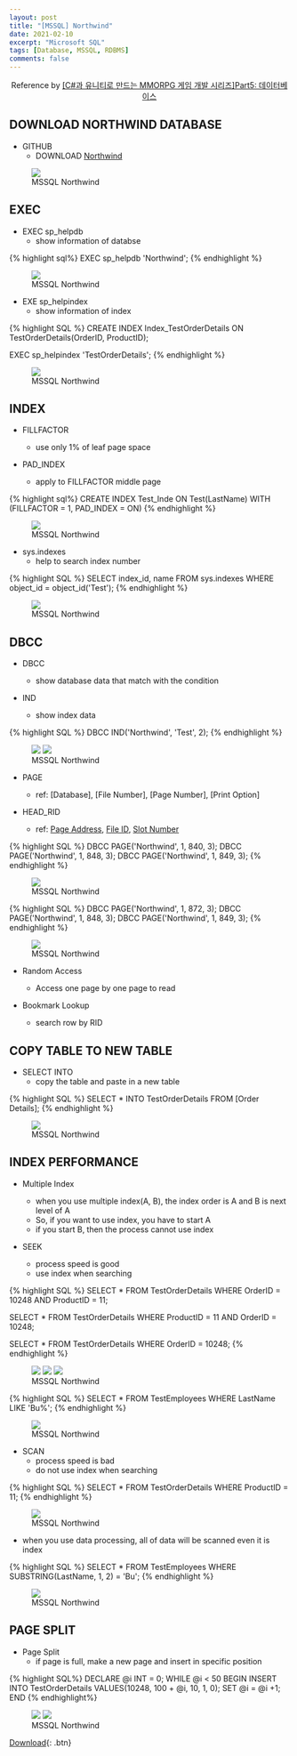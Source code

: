 ```yaml
---
layout: post
title: "[MSSQL] Northwind"
date: 2021-02-10
excerpt: "Microsoft SQL"
tags: [Database, MSSQL, RDBMS]
comments: false
---
```


<center>Reference by <a href="https://www.inflearn.com/course/%EC%9C%A0%EB%8B%88%ED%8B%B0-MMORPG-%EA%B0%9C%EB%B0%9C-part5/dashboard">[C#과 유니티로 만드는 MMORPG 게임 개발 시리즈]Part5: 데이터베이스</a></center>


## DOWNLOAD NORTHWIND DATABASE
* GITHUB
  - DOWNLOAD <a href="https://github.com/microsoft/sql-server-samples/blob/master/samples/databases/northwind-pubs/instnwnd.sql">Northwind</a>

<figure>
  <a href="/assets/img/posts/mssql_northwind/0.jpg"><img src="/assets/img/posts/mssql_northwind/0.jpg"></a>
	<figcaption>MSSQL Northwind</figcaption>
</figure>

## EXEC
* EXEC sp_helpdb
  - show information of databse

{% highlight sql%}
EXEC sp_helpdb 'Northwind';
{% endhighlight %}

<figure>
  <a href="/assets/img/posts/mssql_northwind/1.jpg"><img src="/assets/img/posts/mssql_northwind/1.jpg"></a>
	<figcaption>MSSQL Northwind</figcaption>
</figure>

* EXE sp_helpindex
  - show information of index

{% highlight SQL %}
CREATE INDEX Index_TestOrderDetails
ON TestOrderDetails(OrderID, ProductID);

EXEC sp_helpindex 'TestOrderDetails';
{% endhighlight %}

<figure>
  <a href="/assets/img/posts/mssql_northwind/9.jpg"><img src="/assets/img/posts/mssql_northwind/9.jpg"></a>
	<figcaption>MSSQL Northwind</figcaption>
</figure>

## INDEX
* FILLFACTOR
  - use only 1% of leaf page space

* PAD_INDEX
  - apply to FILLFACTOR middle page

{% highlight sql%}
CREATE INDEX Test_Inde ON Test(LastName)
WITH (FILLFACTOR = 1, PAD_INDEX = ON)
{% endhighlight %}

<figure>
  <a href="/assets/img/posts/mssql_northwind/2.jpg"><img src="/assets/img/posts/mssql_northwind/2.jpg"></a>
	<figcaption>MSSQL Northwind</figcaption>
</figure>

* sys.indexes
  - help to search index number

{% highlight SQL %}
SELECT index_id, name
FROM sys.indexes
WHERE object_id = object_id('Test');
{% endhighlight %}

<figure>
  <a href="/assets/img/posts/mssql_northwind/3.jpg"><img src="/assets/img/posts/mssql_northwind/3.jpg"></a>
	<figcaption>MSSQL Northwind</figcaption>
</figure>

## DBCC
* DBCC 
  - show database data that match with the condition

* IND
  - show index data

{% highlight SQL %}
DBCC IND('Northwind', 'Test', 2);
{% endhighlight %}

<figure class="half">
  <a href="/assets/img/posts/mssql_northwind/4.jpg"><img src="/assets/img/posts/mssql_northwind/4.jpg"></a>
  <a href="/assets/img/posts/mssql_northwind/7.jpg"><img src="/assets/img/posts/mssql_northwind/7.jpg"></a>
	<figcaption>MSSQL Northwind</figcaption>
</figure>

* PAGE
  - ref: [Database], [File Number], [Page Number], [Print Option]

* HEAD_RID 
  - ref: [Page Address](4byte), [File ID](2byte), [Slot Number](2byte)

{% highlight SQL %}
DBCC PAGE('Northwind', 1, 840, 3);
DBCC PAGE('Northwind', 1, 848, 3);
DBCC PAGE('Northwind', 1, 849, 3);
{% endhighlight %}

<figure>
  <a href="/assets/img/posts/mssql_northwind/5.jpg"><img src="/assets/img/posts/mssql_northwind/5.jpg"></a>
	<figcaption>MSSQL Northwind</figcaption>
</figure>

{% highlight SQL %}
DBCC PAGE('Northwind', 1, 872, 3);
DBCC PAGE('Northwind', 1, 848, 3);
DBCC PAGE('Northwind', 1, 849, 3);
{% endhighlight %}

<figure>
  <a href="/assets/img/posts/mssql_northwind/6.jpg"><img src="/assets/img/posts/mssql_northwind/6.jpg"></a>
	<figcaption>MSSQL Northwind</figcaption>
</figure>

* Random Access
  - Access one page by one page to read

* Bookmark Lookup
  - search row by RID

## COPY TABLE TO NEW TABLE
* SELECT INTO
  - copy the table and paste in a new table

{% highlight SQL %}
SELECT *
INTO TestOrderDetails
FROM [Order Details];
{% endhighlight %}

<figure>
  <a href="/assets/img/posts/mssql_northwind/8.jpg"><img src="/assets/img/posts/mssql_northwind/8.jpg"></a>
	<figcaption>MSSQL Northwind</figcaption>
</figure>

## INDEX PERFORMANCE

* Multiple Index
  - when you use multiple index(A, B), the index order is A and B is next level of A
  - So, if you want to use index, you have to start A
  - if you start B, then the process cannot use index

* SEEK
  - process speed is good
  - use index when searching

{% highlight SQL %}
SELECT *
FROM TestOrderDetails
WHERE OrderID = 10248 AND ProductID = 11;

SELECT *
FROM TestOrderDetails
WHERE ProductID = 11 AND OrderID = 10248;

SELECT *
FROM TestOrderDetails
WHERE OrderID = 10248;
{% endhighlight %}

<figure class="third">
  <a href="/assets/img/posts/mssql_northwind/10.jpg"><img src="/assets/img/posts/mssql_northwind/10.jpg"></a>
  <a href="/assets/img/posts/mssql_northwind/11.jpg"><img src="/assets/img/posts/mssql_northwind/11.jpg"></a>
  <a href="/assets/img/posts/mssql_northwind/12.jpg"><img src="/assets/img/posts/mssql_northwind/12.jpg"></a>
	<figcaption>MSSQL Northwind</figcaption>
</figure>

{% highlight SQL %}
SELECT *
FROM TestEmployees
WHERE LastName LIKE 'Bu%';
{% endhighlight %}

<figure>
  <a href="/assets/img/posts/mssql_northwind/17.jpg"><img src="/assets/img/posts/mssql_northwind/17.jpg"></a>
	<figcaption>MSSQL Northwind</figcaption>
</figure>

* SCAN
  - process speed is bad
  - do not use index when searching

{% highlight SQL %}
SELECT *
FROM TestOrderDetails
WHERE ProductID = 11;
{% endhighlight %}

<figure>
  <a href="/assets/img/posts/mssql_northwind/13.jpg"><img src="/assets/img/posts/mssql_northwind/13.jpg"></a>
	<figcaption>MSSQL Northwind</figcaption>
</figure>

  - when you use data processing, all of data will be scanned even it is index

{% highlight SQL %}
SELECT *
FROM TestEmployees
WHERE SUBSTRING(LastName, 1, 2) = 'Bu';
{% endhighlight %}

<figure>
  <a href="/assets/img/posts/mssql_northwind/16.jpg"><img src="/assets/img/posts/mssql_northwind/16.jpg"></a>
	<figcaption>MSSQL Northwind</figcaption>
</figure>

## PAGE SPLIT

* Page Split
  - if page is full, make a new page and insert in specific position

{% highlight SQL%}
DECLARE @i INT = 0;
WHILE @i < 50
BEGIN
	INSERT INTO TestOrderDetails
	VALUES(10248, 100 + @i, 10, 1, 0);
	SET @i = @i +1;
END
{% endhighlight%}

<figure class="half">
  <a href="/assets/img/posts/mssql_northwind/14.jpg"><img src="/assets/img/posts/mssql_northwind/14.jpg"></a>
  <a href="/assets/img/posts/mssql_northwind/15.jpg"><img src="/assets/img/posts/mssql_northwind/15.jpg"></a>
	<figcaption>MSSQL Northwind</figcaption>
</figure>



[Download](https://github.com/leehuhlee/Database){: .btn}